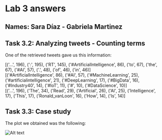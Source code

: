 # Lab 3 answers

## Names: Sara Díaz - Gabriela Martinez

## Task 3.2: Analyzing tweets - Counting terms

One of the retrieved tweets gave us this information:

[('…', 196), (':', 195), ('RT', 145), ('#ArtificialIntelligence', 86), ('to', 67), ('the', 67), ('#AI', 57), ('.', 48), ('of', 46), ('in', 46)]<br/>
[('#ArtificialIntelligence', 86), ('#AI', 57), ('#MachineLearning', 25), ('#artificialintelligence', 21), ('#DeepLearning', 17), ('#BigData', 16), ('#Industry40', 14), ('#IoT', 11), ('#', 10), ('#DataScience', 10)]<br/>
[('…', 196), ('The', 34), ('Read', 29), ('Artificial', 26), ('AI', 25), ('Intelligence', 17), ('This', 17), ('Ronald_vanLoon', 16), ('How', 14), ('Is', 14)]<br/>

## Task 3.3: Case study

The plot we obtained was the following:

![Alt text]("C:\Users\gabim\PycharmProjects\Lab3_CC\CaseStudy.png")

